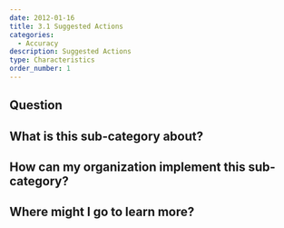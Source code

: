 ```yaml
---
date: 2012-01-16
title: 3.1 Suggested Actions
categories:
  - Accuracy
description: Suggested Actions
type: Characteristics
order_number: 1
---
```



## Question


## What is this sub-category about?


## How can my organization implement this sub-category?


## Where might I go to learn more?
